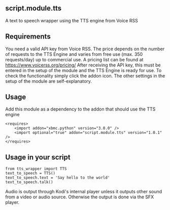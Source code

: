## script.module.tts ##

A text to speech wrapper using the TTS engine from Voice RSS

## Requirements ##

You need a valid API key from Voice RSS. The price depends on the number of requests to the TTS Engine and varies from 
free use (max. 350 requests/day) up to commercial use. A pricing list can be found at https://www.voicerss.org/pricing/ 
After receiving the API key, this must be entered in the setup of the module and the TTS Engine is ready for use. To check 
the functionality simply click the addon icon. The other settings in the setup of the module are self-explanatory.

## Usage ##

Add this module as a dependency to the addon that should use the TTS engine

    <requires>
	    <import addon="xbmc.python" version="3.0.0" />
        <import optional="true" addon="script.module.tts" version="1.0.1" />
    </requires>

## Usage in your script ##

    from tts_wrapper import TTS
    text_to_speech = TTS()
    text_to_speech.text = 'Say hello to the world'
    text_to_speech.talk()

Audio is output through Kodi's internal player unless it outputs other sound from a video or audio source. Otherwise 
the output is done via the SFX player. 